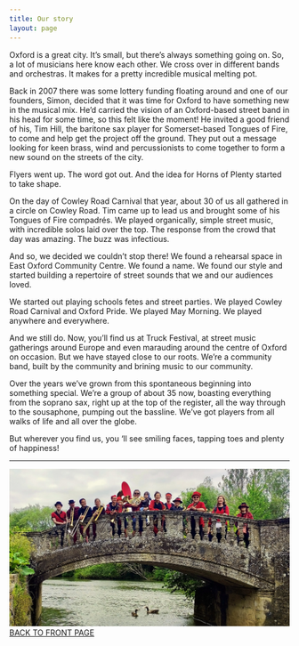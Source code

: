 ```yaml
---
title: Our story
layout: page
---
```


<!-- TODO needs one or two nice images, perhaps older ones. -->

Oxford is a great city. It’s small, but there’s always something going on. So, a lot of musicians here know each other. We cross over in different bands and orchestras. It makes for a pretty incredible musical melting pot.

Back in 2007 there was some lottery funding floating around and one of our founders, Simon, decided that it was time for Oxford to have something new in the musical mix. He’d carried the vision of an Oxford-based street band in his head for some time, so this felt like the moment! He invited a good friend of his, Tim Hill, the baritone sax player for Somerset-based Tongues of Fire, to come and help get the project off the ground. They put out a message looking for keen brass, wind and percussionists to come together to form a new sound on the streets of the city.

Flyers went up. The word got out. And the idea for Horns of Plenty started to take shape.

On the day of Cowley Road Carnival that year, about 30 of us all gathered in a circle on Cowley Road. Tim came up to lead us and brought some of his Tongues of Fire compadrés. We played organically, simple street music, with incredible solos laid over the top. The response from the crowd that day was amazing. The buzz was infectious.

And so, we decided we couldn’t stop there! We found a rehearsal space in East Oxford Community Centre. We found a name. We found our style and started building a repertoire of street sounds that we and our audiences loved.

We started out playing schools fetes and street parties. We played Cowley Road Carnival and Oxford Pride. We played May Morning. We played anywhere and everywhere.

And we still do. Now, you’ll find us at Truck Festival, at street music gatherings around Europe and even marauding around the centre of Oxford on occasion. But we have stayed close to our roots. We’re a community band, built by the community and brining music to our community.

Over the years we’ve grown from this spontaneous beginning into something special. We’re a group of about 35 now, boasting everything from the soprano sax, right up at the top of the register, all the way through to the sousaphone, pumping out the bassline. We’ve got players from all walks of life and all over the globe.

But wherever you find us, you ‘ll see smiling faces, tapping toes and plenty of happiness!

<hr class="has-background-white"/>

<div class="columns is-centered">
<div class="column is-two-thirds" >
    <img src="/assets/images/bridge.jpeg" alt="Horns of Plenty on the bridge at Iffley Lock" class="image" />
</div>

</div>

<!--Footer Button-->
<div class="columns is-centered">
<div class="column container has-text-centered has-background-grey-darker is-one-quarter" id="backtotop">
    <a class="has-text-white" href="{{site.url}}{{site.baseurl}}">BACK TO FRONT PAGE</a>
</div></div>
